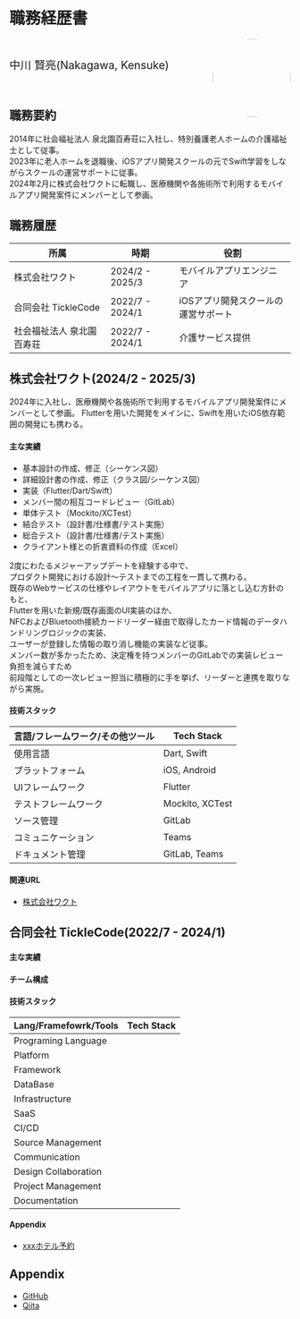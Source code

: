 # 職務経歴書

<img src="https://github.com/user-attachments/assets/88edb201-ae76-4d61-8210-0ffdf64c97da" align="right" style="border-radius: 50%; width: 140px; height:140px" >

<br/>

<span style="font-size: 1.4em">中川 賢亮(Nakagawa, Kensuke)</span>


<br/>

## 職務要約

2014年に社会福祉法人 泉北園百寿荘に入社し、特別養護老人ホームの介護福祉士として従事。  
2023年に老人ホームを退職後、iOSアプリ開発スクールの元でSwift学習をしながらスクールの運営サポートに従事。  
2024年2月に株式会社ワクトに転職し、医療機関や各施術所で利用するモバイルアプリ開発案件にメンバーとして参画。


## 職務履歴

所属        | 時期              | 役割
---------- | ----------------- | -----------------------------
株式会社ワクト | 2024/2 - 2025/3 | モバイルアプリエンジニア
合同会社 TickleCode | 2022/7 - 2024/1 | iOSアプリ開発スクールの運営サポート
社会福祉法人 泉北園百寿荘 | 2022/7 - 2024/1 | 介護サービス提供

## 株式会社ワクト(2024/2 - 2025/3)

2024年に入社し、医療機関や各施術所で利用するモバイルアプリ開発案件にメンバーとして参画。
Flutterを用いた開発をメインに、Swiftを用いたiOS依存範囲の開発にも携わる。

#### 主な実績

- 基本設計の作成、修正（シーケンス図）
- 詳細設計書の作成、修正（クラス図/シーケンス図）
- 実装（Flutter/Dart/Swift）
- メンバー間の相互コードレビュー（GitLab）
- 単体テスト（Mockito/XCTest）
- 結合テスト（設計書/仕様書/テスト実施）
- 総合テスト（設計書/仕様書/テスト実施）
- クライアント様との折衷資料の作成（Excel）

2度にわたるメジャーアップデートを経験する中で、  
プロダクト開発における設計〜テストまでの工程を一貫して携わる。  
既存のWebサービスの仕様やレイアウトをモバイルアプリに落とし込む方針のもと、  
Flutterを用いた新規/既存画面のUI実装のほか、  
NFCおよびBluetooth接続カードリーダー経由で取得したカード情報のデータハンドリングロジックの実装、  
ユーザーが登録した情報の取り消し機能の実装など従事。  
メンバー数が多かったため、決定権を持つメンバーのGitLabでの実装レビュー負担を減らすため  
前段階としての一次レビュー担当に積極的に手を挙げ、リーダーと連携を取りながら実施。  


#### 技術スタック

言語/フレームワーク/その他ツール | Tech Stack
--- | ---
使用言語 | Dart, Swift
プラットフォーム | iOS, Android
UIフレームワーク | Flutter
テストフレームワーク | Mockito, XCTest
ソース管理 | GitLab
コミュニケーション | Teams
ドキュメント管理 | GitLab, Teams

#### 関連URL

- [株式会社ワクト](https://www.wakuto.net/)


## 合同会社 TickleCode(2022/7 - 2024/1)

#### 主な実績

<!-- 主な実績を書く -->

#### チーム構成

<!-- チーム構成を書く -->

#### 技術スタック

Lang/Framefowrk/Tools | Tech Stack
--- | ---
Programing Language | 
Platform | 
Framework | 
DataBase | 
Infrastructure | 
SaaS | 
CI/CD | 
Source Management | 
Communication | 
Design Collaboration | 
Project Management | 
Documentation | 

#### Appendix

- [xxxホテル予約](https://xxx)

## Appendix

- [GitHub](https://github.com/aaa)
- [Qiita](https://qiita.com/aaa)

